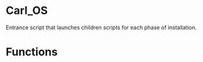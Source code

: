 # Carl_OS

Entrance script that launches children scripts for each phase of installation.

# Functions



